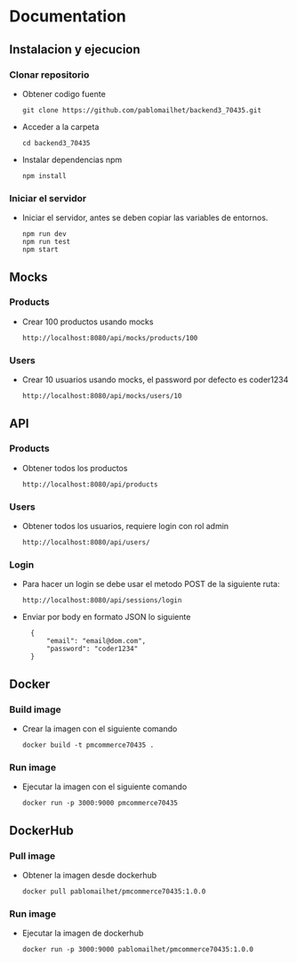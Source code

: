 # Documentation

## Instalacion y ejecucion

### Clonar repositorio

- Obtener codigo fuente
  ```
  git clone https://github.com/pablomailhet/backend3_70435.git
  ```

- Acceder a la carpeta
  ```
  cd backend3_70435
  ```

- Instalar dependencias npm
  ```
  npm install
  ```

### Iniciar el servidor

- Iniciar el servidor, antes se deben copiar las variables de entornos.
  ```
  npm run dev
  npm run test
  npm start
  ```

## Mocks

### Products

- Crear 100 productos usando mocks
  ```
  http://localhost:8080/api/mocks/products/100
  ```

### Users

- Crear 10 usuarios usando mocks, el password por defecto es coder1234
  ```
  http://localhost:8080/api/mocks/users/10
  ```

## API

### Products

- Obtener todos los productos
  ```
  http://localhost:8080/api/products
  ```

### Users

- Obtener todos los usuarios, requiere login con rol admin
  ```
  http://localhost:8080/api/users/
  ```

### Login

- Para hacer un login se debe usar el metodo POST de la siguiente ruta:
  ```
  http://localhost:8080/api/sessions/login
  ```
- Enviar por body en formato JSON lo siguiente
  ```
    {
    	"email": "email@dom.com",
    	"password": "coder1234"
    }
  ```

## Docker

### Build image

- Crear la imagen con el siguiente comando
  ```
  docker build -t pmcommerce70435 .
  ```

### Run image

- Ejecutar la imagen con el siguiente comando
  ```
  docker run -p 3000:9000 pmcommerce70435
  ```

## DockerHub

### Pull image

- Obtener la imagen desde dockerhub
  ```
  docker pull pablomailhet/pmcommerce70435:1.0.0
  ```
### Run image

- Ejecutar la imagen de dockerhub
  ```
  docker run -p 3000:9000 pablomailhet/pmcommerce70435:1.0.0
  ```